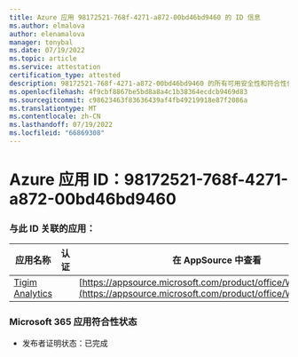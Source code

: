 ```yaml
---
title: Azure 应用 98172521-768f-4271-a872-00bd46bd9460 的 ID 信息
ms.author: elmalova
author: elenamalova
manager: tonybal
ms.date: 07/19/2022
ms.topic: article
ms.service: attestation
certification_type: attested
description: 98172521-768f-4271-a872-00bd46bd9460 的所有可用安全性和符合性信息信息。
ms.openlocfilehash: 4f9cbf8867be5bd8a8a4c1b38364ecdcb9469d83
ms.sourcegitcommit: c98623463f83636439af4fb49219918e87f2086a
ms.translationtype: MT
ms.contentlocale: zh-CN
ms.lasthandoff: 07/19/2022
ms.locfileid: "66869308"
---
```

# <a name="azure-app-id-98172521-768f-4271-a872-00bd46bd9460"></a>Azure 应用 ID：98172521-768f-4271-a872-00bd46bd9460


### <a name="apps-associated-with-this-id"></a>与此 ID 关联的应用：
| **应用名称** | **认证** | **在 AppSource 中查看** |
|--------------|---------------|-----------------------|
| [Tigim Analytics](../forward/WA200004242.md) |  | [https://appsource.microsoft.com/product/office/WA200004242](https://appsource.microsoft.com/product/office/WA200004242) |

### <a name="microsoft-365-app-compliance-status"></a>Microsoft 365 应用符合性状态
- 发布者证明状态：已完成
